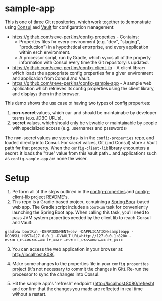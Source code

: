 sample-app
==========
This is one of three Git repositories, which work together to demonstrate using [Consul](https://www.consul.io) and 
[Vault](https://www.vaultproject.io) for configuration management:

* https://github.com/steve-perkins/config-properties - Contains:
  * Properties files for every environment (e.g. "dev", "staging", "production") in a hypothetical enterprise, and 
    every application within each environment.
  * A processor script, run by Gradle, which syncs all of the property information with Consul every time the Git 
    repository is updated.
* https://github.com/steve-perkins/config-client-lib - A client library which loads the appropriate config properties 
  for a given environment and application from Consul and Vault.
* https://github.com/steve-perkins/config-sample-app - A sample web application which retrieves its config properties 
  using the client library, and displays them in the browser.
  
This demo shows the use case of having two types of config properties:

1. **non-secret** values, which can and should be maintainable by developer teams (e.g. JDBC URL's).
2. **secret** values, which should only be viewable or maintainable by people with specialized access (e.g. 
   usernames and passwords)
   
The non-secret values are stored as-is in the `config-properties` repo, and loaded directly into Consul.  For *secret* 
values, Git (and Consul) store a Vault path for that property.  When the `config-client-lib` library encounters a 
secret, it loads the "true" value from this Vault path... and applications such as `config-sample-app` are none the 
wiser.

Setup
=====
1. Perform all of the steps outlined in the [config-properties](https://github.com/steve-perkins/config-properties) 
   and [config-client-lib](https://github.com/steve-perkins/config-client-lib) project README's.
2. This repo is a Gradle-based project, containing a [Spring Boot](https://projects.spring.io/spring-boot/)-based 
   web app.  The Gradle script includes a `bootRun` task for conveniently launching the Spring Boot app.  When 
   calling this task, you'll need to pass JVM system properties needed by the client lib to reach Consul and Vault:
   
```
gradlew bootRun -DENVIRONMENT=dev -DAPPLICATION=sampleapp -DCONSUL_HOST=127.0.0.1 -DVAULT_URL=http://127.0.0.1:8200 -DVAULT_USERNAME=vault_user -DVAULT_PASSWORD=vault_pass
```

3. You can access the web application in your browser at: [http://localhost:8080](http://localhost:8080).

4. Make some changes to the properties file in your `config-properties` project (it's not necessary to commit the 
   changes in Git).  Re-run the processor to sync the changes into Consul.
   
5. Hit the sample app's "refresh" endpoint ([http://localhost:8080/refresh](http://localhost:8080/refresh)) and confirm 
   that the changes you made are reflected in real time without a restart.
   